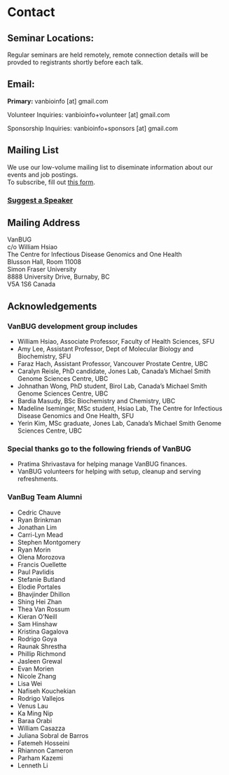 # Contact

## **Seminar Locations:**

Regular seminars are held remotely, remote connection details will be provded to registrants shortly before each talk.

## **Email:**

**Primary:** vanbioinfo [at] gmail.com

Volunteer Inquiries: vanbioinfo+volunteer [at] gmail.com

Sponsorship Inquiries: vanbioinfo+sponsors [at] gmail.com

## Mailing List

We use our low-volume mailing list to diseminate information about our events and job postings.<br>
To subscribe, fill out [this form](https://dashboard.mailerlite.com/forms/1208260/139100012863816994/share).<br>

### [**Suggest a Speaker**](https://forms.gle/kXtGzhC2t9ngxnHz5 "Suggest a Speaker")

## Mailing Address

VanBUG<br>
c/o William Hsiao<br>
The Centre for Infectious Disease Genomics and One Health<br>
Blusson Hall, Room 11008<br>
Simon Fraser University<br>
8888 University Drive, Burnaby, BC<br>
V5A 1S6 Canada

## Acknowledgements

### VanBUG development group includes

- William Hsiao, Associate Professor, Faculty of Health Sciences, SFU
- Amy Lee, Assistant Professor, Dept of Molecular Biology and Biochemistry, SFU
- Faraz Hach, Assistant Professor, Vancouver Prostate Centre, UBC
- Caralyn Reisle, PhD candidate, Jones Lab, Canada’s Michael Smith Genome Sciences Centre, UBC
- Johnathan Wong, PhD student, Birol Lab, Canada’s Michael Smith Genome Sciences Centre, UBC
- Bardia Masudy, BSc Biochemistry and Chemistry, UBC
- Madeline Iseminger, MSc student, Hsiao Lab, The Centre for Infectious Disease Genomics and One Health, SFU
- Yerin Kim, MSc graduate, Jones Lab, Canada’s Michael Smith Genome Sciences Centre, UBC

### Special thanks go to the following friends of VanBUG

- Pratima Shrivastava for helping manage VanBUG finances.
- VanBUG volunteers for helping with setup, cleanup and serving refreshments.

### VanBug Team Alumni

- Cedric Chauve
- Ryan Brinkman
- Jonathan Lim
- Carri-Lyn Mead
- Stephen Montgomery
- Ryan Morin
- Olena Morozova
- Francis Ouellette
- Paul Pavlidis
- Stefanie Butland
- Elodie Portales
- Bhavjinder Dhillon
- Shing Hei Zhan
- Thea Van Rossum
- Kieran O’Neill
- Sam Hinshaw
- Kristina Gagalova
- Rodrigo Goya
- Raunak Shrestha
- Phillip Richmond
- Jasleen Grewal
- Evan Morien
- Nicole Zhang
- Lisa Wei
- Nafiseh Kouchekian
- Rodrigo Vallejos
- Venus Lau
- Ka Ming Nip
- Baraa Orabi
- William Casazza
- Juliana Sobral de Barros
- Fatemeh Hosseini
- Rhiannon Cameron
- Parham Kazemi
- Lenneth Li
